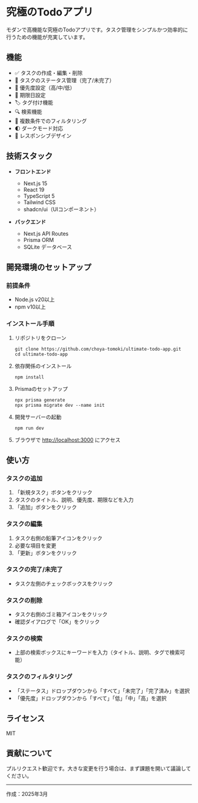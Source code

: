# 究極のTodoアプリ

モダンで高機能な究極のTodoアプリです。タスク管理をシンプルかつ効率的に行うための機能が充実しています。

## 機能

- ✅ タスクの作成・編集・削除
- 🔄 タスクのステータス管理（完了/未完了）
- 🚩 優先度設定（高/中/低）
- 📅 期限日設定
- 🏷️ タグ付け機能
- 🔍 検索機能
- 🔎 複数条件でのフィルタリング
- 🌓 ダークモード対応
- 📱 レスポンシブデザイン

## 技術スタック

- **フロントエンド**
  - Next.js 15
  - React 19
  - TypeScript 5
  - Tailwind CSS
  - shadcn/ui（UIコンポーネント）

- **バックエンド**
  - Next.js API Routes
  - Prisma ORM
  - SQLite データベース

## 開発環境のセットアップ

### 前提条件

- Node.js v20以上
- npm v10以上

### インストール手順

1. リポジトリをクローン
   ```
   git clone https://github.com/choya-tomoki/ultimate-todo-app.git
   cd ultimate-todo-app
   ```

2. 依存関係のインストール
   ```
   npm install
   ```

3. Prismaのセットアップ
   ```
   npx prisma generate
   npx prisma migrate dev --name init
   ```

4. 開発サーバーの起動
   ```
   npm run dev
   ```

5. ブラウザで [http://localhost:3000](http://localhost:3000) にアクセス

## 使い方

### タスクの追加

1. 「新規タスク」ボタンをクリック
2. タスクのタイトル、説明、優先度、期限などを入力
3. 「追加」ボタンをクリック

### タスクの編集

1. タスク右側の鉛筆アイコンをクリック
2. 必要な項目を変更
3. 「更新」ボタンをクリック

### タスクの完了/未完了

- タスク左側のチェックボックスをクリック

### タスクの削除

- タスク右側のゴミ箱アイコンをクリック
- 確認ダイアログで「OK」をクリック

### タスクの検索

- 上部の検索ボックスにキーワードを入力（タイトル、説明、タグで検索可能）

### タスクのフィルタリング

- 「ステータス」ドロップダウンから「すべて」「未完了」「完了済み」を選択
- 「優先度」ドロップダウンから「すべて」「低」「中」「高」を選択

## ライセンス

MIT

## 貢献について

プルリクエスト歓迎です。大きな変更を行う場合は、まず課題を開いて議論してください。

---

作成：2025年3月

